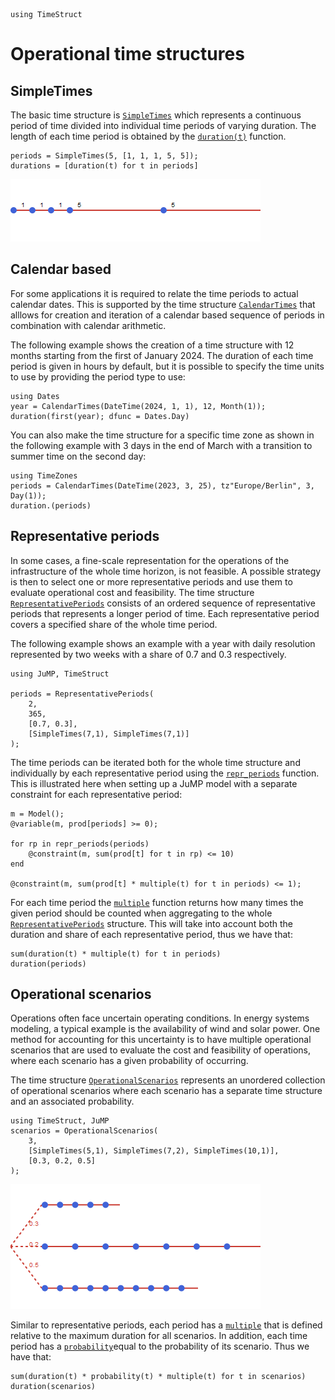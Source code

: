 ```@setup ts
using TimeStruct
```

# Operational time structures

## SimpleTimes

The basic time structure is [`SimpleTimes`](@ref) which represents a continuous period of time divided into individual time periods of varying duration.
The length of each time period is obtained by the [`duration(t)`](@ref) function.

```@repl ts
periods = SimpleTimes(5, [1, 1, 1, 5, 5]);
durations = [duration(t) for t in periods]
```

![Illustration of SimpleTimes](./../figures/simple.png)

## Calendar based

For some applications it is required to relate the time periods to actual calendar dates.
This is supported by the time structure [`CalendarTimes`](@ref) that alllows for creation and iteration of a calendar based sequence of periods in combination with calendar arithmetic.

The following example shows the creation of a time structure with 12 months starting from
the first of January 2024. The duration of each time period is given in hours by default, but it is possible to specify the time units to use by providing the period type to use:

```@repl ts
using Dates
year = CalendarTimes(DateTime(2024, 1, 1), 12, Month(1));
duration(first(year); dfunc = Dates.Day)
```

You can also make the time structure for a specific time zone as shown in the following
example with 3 days in the end of March with a transition to summer time on the second day:

```@repl ts
using TimeZones
periods = CalendarTimes(DateTime(2023, 3, 25), tz"Europe/Berlin", 3, Day(1));
duration.(periods)
```

## Representative periods

In some cases, a fine-scale representation for the operations of the infrastructure of the whole time horizon, is not feasible. A possible strategy is then to select one or more representative periods and use them to evaluate operational cost and feasibility. The time structure  [`RepresentativePeriods`](@ref) consists of an ordered sequence of representative periods that represents a longer period of time. Each
representative period covers a specified share of the whole time period.

The following example shows an example with a year with daily resolution represented by two weeks
with a share of 0.7 and 0.3 respectively.

```@repl rp
using JuMP, TimeStruct

periods = RepresentativePeriods(
    2,
    365,
    [0.7, 0.3],
    [SimpleTimes(7,1), SimpleTimes(7,1)]
);
```

The time periods can be iterated both for the whole time structure and individually by each representative period using the [`repr_periods`](@ref) function. This is illustrated here
when setting up a JuMP model with a separate constraint for each representative period:

```@repl rp
m = Model();
@variable(m, prod[periods] >= 0);

for rp in repr_periods(periods)
    @constraint(m, sum(prod[t] for t in rp) <= 10)
end

@constraint(m, sum(prod[t] * multiple(t) for t in periods) <= 1);
```

For each time period the [`multiple`](@ref) function returns how many times the given period
should be counted when aggregating to the whole [`RepresentativePeriods`](@ref) structure. This
will take into account both the duration and share of each representative period, thus
we have that:

```@repl rp
sum(duration(t) * multiple(t) for t in periods)
duration(periods)
```

## Operational scenarios

Operations often face uncertain operating conditions. In energy systems modeling, a typical example is the availability of wind and solar power.
One method for accounting for this uncertainty is to have multiple operational scenarios that are used to evaluate the cost and feasibility of
operations, where each scenario has a given probability of occurring.

The time structure [`OperationalScenarios`](@ref) represents an unordered collection of
operational scenarios where each scenario has a separate time structure and an associated
probability.

```@repl os
using TimeStruct, JuMP
scenarios = OperationalScenarios(
    3,
    [SimpleTimes(5,1), SimpleTimes(7,2), SimpleTimes(10,1)],
    [0.3, 0.2, 0.5]
);
```

![Illustration of OperationalScenarios](./../figures/scenario.png)

Similar to representative periods, each period has a [`multiple`](@ref) that is defined
relative to the maximum duration for all scenarios. In addition, each time period
has a [`probability`](@ref)equal to the probability of its scenario. Thus we have that:

```@repl os
sum(duration(t) * probability(t) * multiple(t) for t in scenarios)
duration(scenarios)
```
